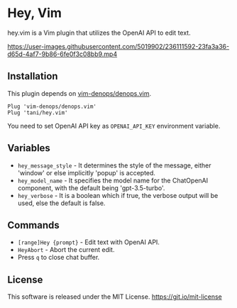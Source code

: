 # Hey, Vim

hey.vim is a Vim plugin that utilizes the OpenAI API to edit text.



https://user-images.githubusercontent.com/5019902/236111592-23fa3a36-d65d-4af7-9b86-6fe0f3c08bb9.mp4



## Installation

This plugin depends on [vim-denops/denops.vim](https://github.com/vim-denops/denops.vim).

```vim
Plug 'vim-denops/denops.vim'
Plug 'tani/hey.vim'
```

You need to set OpenAI API key as `OPENAI_API_KEY` environment variable.

## Variables

- `hey_message_style` - It determines the style of the message, either 'window' or else implicitly 'popup' is accepted.
- `hey_model_name` - It specifies the model name for the ChatOpenAI component, with the default being 'gpt-3.5-turbo'.
- `hey_verbose` - It is a boolean which if true, the verbose output will be used, else the default is false.

## Commands

- `[range]Hey {prompt}` - Edit text with OpenAI API.
- `HeyAbort` - Abort the current edit.
- Press `q` to close chat buffer.

## License

This software is released under the MIT License. https://git.io/mit-license
